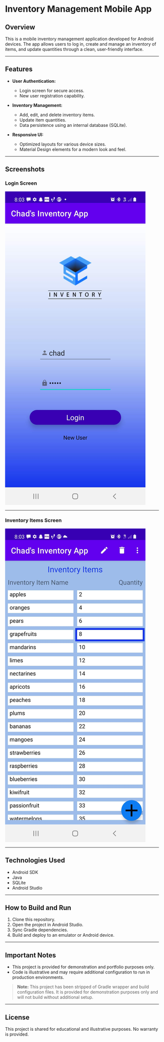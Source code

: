 # Inventory Management Mobile App

## Overview
This is a mobile inventory management application developed for Android devices. The app allows users to log in, create and manage an inventory of items, and update quantities through a clean, user-friendly interface.

---

## Features
- **User Authentication:**
  - Login screen for secure access.
  - New user registration capability.

- **Inventory Management:**
  - Add, edit, and delete inventory items.
  - Update item quantities.
  - Data persistence using an internal database (SQLite).

- **Responsive UI:**
  - Optimized layouts for various device sizes.
  - Material Design elements for a modern look and feel.

---

## Screenshots

### Login Screen
![Login Screen](assets/Screenshot_Chads%20Inventory%20App-main%20menu.jpg)

---

### Inventory Items Screen
![Inventory Items](assets/Screenshot_Chads%20Inventory%20App-inventory%20items.jpg)

---

## Technologies Used
- Android SDK
- Java
- SQLite
- Android Studio

---

## How to Build and Run
1. Clone this repository.
2. Open the project in Android Studio.
3. Sync Gradle dependencies.
4. Build and deploy to an emulator or Android device.

---

## Important Notes
- This project is provided for demonstration and portfolio purposes only.
- Code is illustrative and may require additional configuration to run in production environments.

> **Note:** This project has been stripped of Gradle wrapper and build configuration files. It is provided for demonstration purposes only and will not build without additional setup.

---

## License
This project is shared for educational and illustrative purposes. No warranty is provided.
